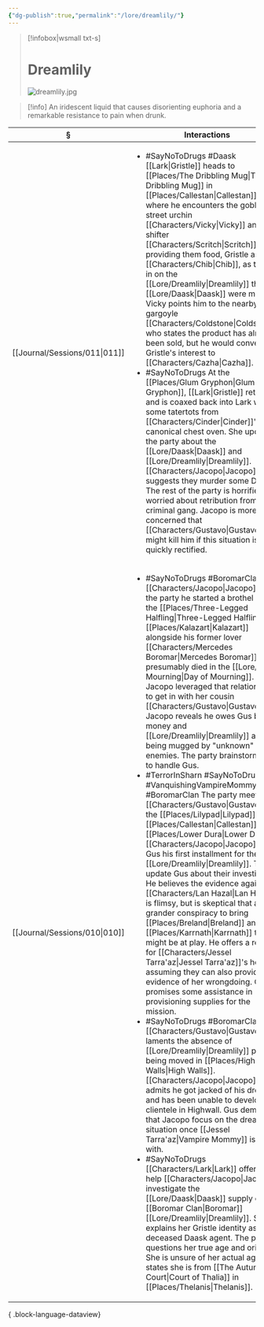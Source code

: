 ```yaml
---
{"dg-publish":true,"permalink":"/lore/dreamlily/"}
---
```


> [!infobox|wsmall txt-s]
> # Dreamlily
> ![dreamlily.jpg](/img/user/z_attachments/dreamlily.jpg) 

>[!info] An iridescent liquid that causes disorienting euphoria and a remarkable resistance to pain when drunk.

| §                                | Interactions                                                                                                                                                                                                                                                                                                                                                                                                                                                                                                                                                                                                                                                                                                                                                                                                                                                                                                                                                                                                                                                                                                                                                                                                                                                                                                                                                                                                                                                                                                                                                                                                                                                                                                                                                                                                                              |
| -------------------------------- | ----------------------------------------------------------------------------------------------------------------------------------------------------------------------------------------------------------------------------------------------------------------------------------------------------------------------------------------------------------------------------------------------------------------------------------------------------------------------------------------------------------------------------------------------------------------------------------------------------------------------------------------------------------------------------------------------------------------------------------------------------------------------------------------------------------------------------------------------------------------------------------------------------------------------------------------------------------------------------------------------------------------------------------------------------------------------------------------------------------------------------------------------------------------------------------------------------------------------------------------------------------------------------------------------------------------------------------------------------------------------------------------------------------------------------------------------------------------------------------------------------------------------------------------------------------------------------------------------------------------------------------------------------------------------------------------------------------------------------------------------------------------------------------------------------------------------------------------- |
| [[Journal/Sessions/011\|011]] | <ul><li>#SayNoToDrugs #Daask [[Lark\\|Gristle]] heads to [[Places/The Dribbling Mug\|The Dribbling Mug]] in [[Places/Callestan\|Callestan]], where he encounters the goblin street urchin [[Characters/Vicky\|Vicky]] and shifter [[Characters/Scritch\|Scritch]]. After providing them food, Gristle asks for [[Characters/Chib\|Chib]], as to get in on the [[Lore/Dreamlily\|Dreamlily]] that the [[Lore/Daask\|Daask]] were moving. Vicky points him to the nearby gargoyle [[Characters/Coldstone\|Coldstone]], who states the product has already been sold, but he would convey Gristle's interest to [[Characters/Cazha\|Cazha]].</li><li>#SayNoToDrugs At the [[Places/Glum Gryphon\|Glum Gryphon]], [[Lark\\|Gristle]] returns and is coaxed back into Lark with some tatertots from [[Characters/Cinder\|Cinder]]'s canonical chest oven. She updates the party about the [[Lore/Daask\|Daask]] and [[Lore/Dreamlily\|Dreamlily]]. [[Characters/Jacopo\|Jacopo]] suggests they murder some Daask. The rest of the party is horrified and worried about retribution from a criminal gang. Jacopo is more concerned that [[Characters/Gustavo\|Gustavo]] might kill him if this situation is not quickly rectified.</li></ul>                                                                                                                                                                                                                                                                                                                                                                                                                                                                                                                                                                                                                                                                                                                                                                                                                                                                                      |
| [[Journal/Sessions/010\|010]] | <ul><li>#SayNoToDrugs #BoromarClan [[Characters/Jacopo\|Jacopo]] tells the party he started a brothel called the [[Places/Three-Legged Halfling\|Three-Legged Halfling]] in [[Places/Kalazart\|Kalazart]] alongside his former lover [[Characters/Mercedes Boromar\|Mercedes Boromar]]. She presumably died in the [[Lore/Day of Mourning\|Day of Mourning]]. Jacopo leveraged that relationship to get in with her cousin [[Characters/Gustavo\|Gustavo]]. Jacopo reveals he owes Gus both money and [[Lore/Dreamlily\|Dreamlily]] after being mugged by "unknown" enemies. The party brainstorms how to handle Gus.</li><li>#TerrorInSharn #SayNoToDrugs #VanquishingVampireMommy #BoromarClan The party meets with [[Characters/Gustavo\|Gustavo]] at the [[Places/Lilypad\|Lilypad]] in [[Places/Callestan\|Callestan]] in [[Places/Lower Dura\|Lower Dura]]. [[Characters/Jacopo\|Jacopo]] pays Gus his first installment for the lost [[Lore/Dreamlily\|Dreamlily]]. They update Gus about their investigation. He believes the evidence against [[Characters/Lan Hazal\|Lan Hazal]] is flimsy, but is skeptical that a grander conspiracy to bring [[Places/Breland\|Breland]] and [[Places/Karrnath\|Karrnath]] to war might be at play. He offers a reward for [[Characters/Jessel Tarra'az\|Jessel Tarra'az]]'s head, assuming they can also provide evidence of her wrongdoing. Gus promises some assistance in provisioning supplies for the mission.</li><li>#SayNoToDrugs #BoromarClan [[Characters/Gustavo\|Gustavo]] laments the absence of [[Lore/Dreamlily\|Dreamlily]] product being moved in [[Places/High Walls\|High Walls]]. [[Characters/Jacopo\|Jacopo]] admits he got jacked of his dreamlily and has been unable to develop a clientele in Highwall. Gus demands that Jacopo focus on the dreamlily situation once [[Jessel Tarra'az\\|Vampire Mommy]] is dealt with.</li><li>#SayNoToDrugs [[Characters/Lark\|Lark]] offers to help [[Characters/Jacopo\|Jacopo]] investigate the [[Lore/Daask\|Daask]] supply of [[Boromar Clan\\|Boromar]] [[Lore/Dreamlily\|Dreamlily]]. She explains her Gristle identity as a deceased Daask agent. The party questions her true age and origin. She is unsure of her actual age, but states she is from [[The Autumn Court\\|Court of Thalia]] in [[Places/Thelanis\|Thelanis]].</li></ul> |

{ .block-language-dataview}